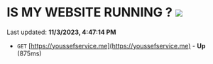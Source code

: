 # IS MY WEBSITE RUNNING ? [![](https://img.shields.io/static/v1?label=Sponsor&message=%E2%9D%A4&logo=GitHub&color=%23fe8e86)](https://github.com/sponsors/<username>)

Last updated: **11/3/2023, 4:47:14 PM**

- `GET` [https://youssefservice.me](https://youssefservice.me) - **Up** (875ms)
